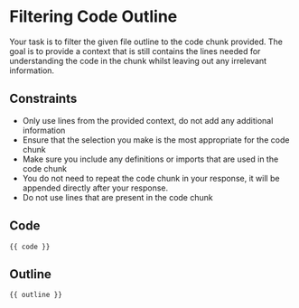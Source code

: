 # Filtering Code Outline
Your task is to filter the given file outline to the code chunk provided. The goal is to provide a context that is still contains the lines needed for understanding the code in the chunk whilst leaving out any irrelevant information.

## Constraints
  * Only use lines from the provided context, do not add any additional information
  * Ensure that the selection you make is the most appropriate for the code chunk
  * Make sure you include any definitions or imports that are used in the code chunk
  * You do not need to repeat the code chunk in your response, it will be appended directly after your response.
  * Do not use lines that are present in the code chunk

## Code
```
{{ code }}
```

## Outline
```
{{ outline }}
```
